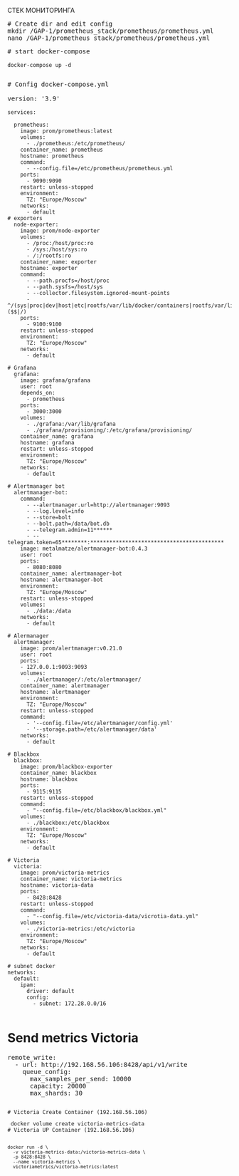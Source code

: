 СТЕК МОНИТОРИНГА
<pre>
# Create dir and edit config
mkdir /GAP-1/prometheus_stack/prometheus/prometheus.yml 
nano /GAP-1/prometheus_stack/prometheus/prometheus.yml
</pre>

<pre>
# start docker-compose
 <code>
docker-compose up -d 
 </code>
</pre>

<pre>
# Config docker-compose.yml

version: '3.9'
 <code>
services:

  prometheus:
    image: prom/prometheus:latest
    volumes:
      - ./prometheus:/etc/prometheus/
    container_name: prometheus
    hostname: prometheus
    command:
      - --config.file=/etc/prometheus/prometheus.yml
    ports:
      - 9090:9090
    restart: unless-stopped
    environment:
      TZ: "Europe/Moscow"
    networks:
      - default   
# exporters
  node-exporter:
    image: prom/node-exporter
    volumes:
      - /proc:/host/proc:ro
      - /sys:/host/sys:ro
      - /:/rootfs:ro
    container_name: exporter
    hostname: exporter
    command:
      - --path.procfs=/host/proc
      - --path.sysfs=/host/sys
      - --collector.filesystem.ignored-mount-points
      - ^/(sys|proc|dev|host|etc|rootfs/var/lib/docker/containers|rootfs/var/lib/docker/overlay2|rootfs/run/docker/netns|rootfs/var/lib/docker/aufs)($$|/)
    ports:
      - 9100:9100
    restart: unless-stopped
    environment:
      TZ: "Europe/Moscow"
    networks:
      - default
      
# Grafana      
  grafana:
    image: grafana/grafana
    user: root
    depends_on:
      - prometheus
    ports:
      - 3000:3000
    volumes:
      - ./grafana:/var/lib/grafana
      - ./grafana/provisioning/:/etc/grafana/provisioning/
    container_name: grafana
    hostname: grafana
    restart: unless-stopped
    environment:
      TZ: "Europe/Moscow"
    networks:
      - default
      
# Alertmanager bot
  alertmanager-bot:
    command:
      - --alertmanager.url=http://alertmanager:9093
      - --log.level=info
      - --store=bolt
      - --bolt.path=/data/bot.db
      - --telegram.admin=11******
      - --telegram.token=65********:******************************************
    image: metalmatze/alertmanager-bot:0.4.3
    user: root
    ports:
      - 8080:8080
    container_name: alertmanager-bot
    hostname: alertmanager-bot
    environment:
      TZ: "Europe/Moscow"
    restart: unless-stopped
    volumes:
      - ./data:/data
    networks:
      - default
      
# Alermanager
  alertmanager:
    image: prom/alertmanager:v0.21.0
    user: root
    ports:
    - 127.0.0.1:9093:9093
    volumes:
      - ./alertmanager/:/etc/alertmanager/
    container_name: alertmanager
    hostname: alertmanager
    environment:
      TZ: "Europe/Moscow"
    restart: unless-stopped
    command:
      - '--config.file=/etc/alertmanager/config.yml'
      - '--storage.path=/etc/alertmanager/data'
    networks:
      - default
      
# Blackbox
  blackbox:
    image: prom/blackbox-exporter
    container_name: blackbox
    hostname: blackbox
    ports:
      - 9115:9115
    restart: unless-stopped
    command:
      - "--config.file=/etc/blackbox/blackbox.yml"
    volumes:
      - ./blackbox:/etc/blackbox
    environment:
      TZ: "Europe/Moscow"
    networks:
      - default
      
# Victoria
  victoria:
    image: prom/victoria-metrics
    container_name: victoria-metrics
    hostname: victoria-data
    ports:
      - 8428:8428
    restart: unless-stopped
    command:
      - "--config.file=/etc/victoria-data/vicrotia-data.yml"
    volumes:
      - ./victoria-metrics:/etc/victoria
    environment:
      TZ: "Europe/Moscow"
    networks:
      - default
      
# subnet docker
networks:
  default:
    ipam:
      driver: default
      config:
        - subnet: 172.28.0.0/16
 </code>
</pre> 


# Send metrics Victoria
<pre>
remote_write:
  - url: http://192.168.56.106:8428/api/v1/write
    queue_config:
      max_samples_per_send: 10000
      capacity: 20000
      max_shards: 30
<code>

# Victoria Create Container (192.168.56.106)
<pre>
 docker volume create victoria-metrics-data
# Victoria UP Container (192.168.56.106)
<pre>
 <code>
docker run -d \
  -v victoria-metrics-data:/victoria-metrics-data \
  -p 8428:8428 \
  --name victoria-metrics \
  victoriametrics/victoria-metrics:latest 
 </code>
</pre>
